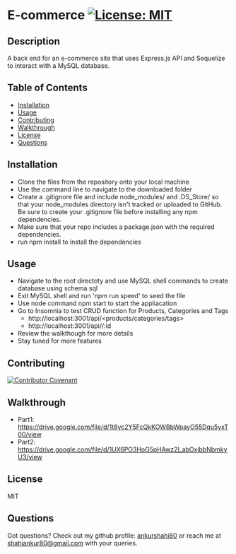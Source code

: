 # E-commerce             [![License: MIT](https://img.shields.io/badge/License-MIT-yellow.svg)](https://opensource.org/licenses/MIT)

## Description
A back end for an e-commerce site that uses Express.js API and Sequelize to interact with a MySQL database.


## Table of Contents
 * [Installation](#installation)
 * [Usage](#usage)
 * [Contributing](#contributing)
 * [Walkthrough](#walkthrough)
 * [License](#license)
 * [Questions](#questions)

## Installation
  - Clone the files from the repository onto your local machine
  - Use the command line to navigate to the downloaded folder
  - Create a .gitignore file and include node_modules/ and .DS_Store/ so that your node_modules directory isn't tracked or uploaded to GitHub. Be sure to create your .gitignore file before installing any npm dependencies.
  - Make sure that your repo includes a package.json with the required dependencies. 
  - run npm install to install the dependencies


## Usage
  - Navigate to the root directoty and use MySQL shell commands to create database using schema.sql
  - Exit MySQL shell and run 'npm run speed' to seed the file
  - Use node command npm start to start the appliacation
  - Go to Insomnia to test CRUD function for Products, Categories and Tags
    - http://localhost:3001/api/<products/categories/tags>
    - http://localhost:3001/api/<pr>/:id
  - Review the walkthough for more details
  - Stay tuned for more features

## Contributing
  [![Contributor Covenant](https://img.shields.io/badge/Contributor%20Covenant-2.0-4baaaa.svg)](code_of_conduct.md)

## Walkthrough
   - Part1: 
     https://drive.google.com/file/d/1t8yc2Y5FcQkKOWBbWpayO55Dqu5yxT00/view
   - Part2: 
     https://drive.google.com/file/d/1UX6PO3HoG5pHAwz2l_abOxjbbNbmkyU3/view

## License
MIT

## Questions
Got questions? Check out my github profile: [ankurshahi80](https://github.com/ankurshahi80)
or reach me at shahiankur80@gmail.com with your queries.

